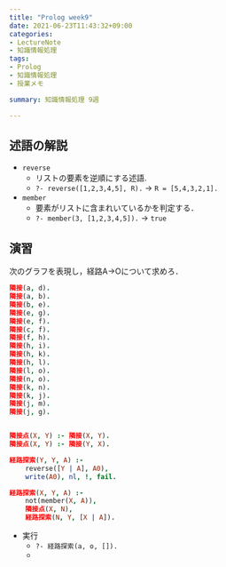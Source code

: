 ```yaml
---
title: "Prolog week9"
date: 2021-06-23T11:43:32+09:00
categories:
- LectureNote
- 知識情報処理
tags:
- Prolog
- 知識情報処理
- 授業メモ

summary: 知識情報処理 9週

---
```



## 述語の解説
- `reverse`
	- リストの要素を逆順にする述語.
	- `?- reverse([1,2,3,4,5], R).` -> `R = [5,4,3,2,1].`
- `member`
	- 要素がリストに含まれいているかを判定する．
	- `?- member(3, [1,2,3,4,5]).` -> `true`

## 演習
次のグラフを表現し，経路A->Oについて求めろ．
``` prolog
隣接(a, d).
隣接(a, b).
隣接(b, e).
隣接(e, g).
隣接(e, f).
隣接(c, f).
隣接(f, h).
隣接(h, i).
隣接(h, k).
隣接(h, l).
隣接(l, o).
隣接(n, o).
隣接(k, n).
隣接(k, j).
隣接(j, m).
隣接(j, g).


隣接点(X, Y) :- 隣接(X, Y).
隣接点(X, Y) :- 隣接(Y, X).

経路探索(Y, Y, A) :- 
	reverse([Y | A], A0),
	write(A0), nl, !, fail.

経路探索(X, Y, A) :-
	not(member(X, A)),
	隣接点(X, N),
	経路探索(N, Y, [X | A]).
```
- 実行
	- `?- 経路探索(a, o, []).` 
	- 
	

